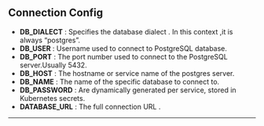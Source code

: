 ## Connection Config

- **DB_DIALECT** : Specifies the database dialect . In this context ,it is always “postgres”.
- **DB_USER** : Username used to connect to PostgreSQL database.
- **DB_PORT** : The port number used to connect to the PostgreSQL server.Usually 5432.
- **DB_HOST** : The hostname or service name of the postgres server.
- **DB_NAME** : The name of the specific database to connect to.
- **DB_PASSWORD** : Are dynamically generated per service, stored in Kubernetes secrets.
- **DATABASE_URL** : The full connection URL .

---
